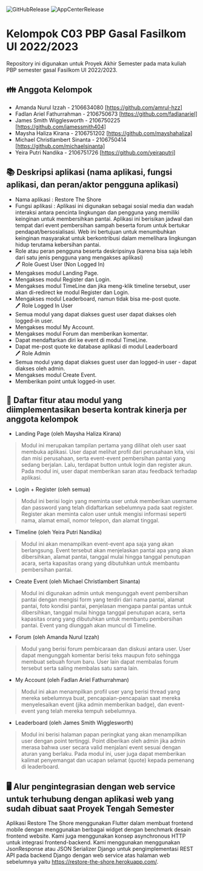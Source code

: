 ![GitHubRelease](https://github.com/amrul-hzz/restore-the-shore-flutter/actions/workflows/release-github.yaml/badge.svg)
![AppCenterRelease](https://github.com/amrul-hzz/restore-the-shore-flutter/actions/workflows/release-appcenter.yaml/badge.svg)

# Kelompok C03 PBP Gasal Fasilkom UI 2022/2023
Repository ini digunakan untuk Proyek Akhir Semester pada mata kuliah PBP semester gasal Fasilkom UI 2022/2023.

## 👪 Anggota Kelompok
- Amanda Nurul Izzah - 2106634080 [https://github.com/amrul-hzz]
- Fadlan Ariel Fathurrahman - 2106750673 [https://github.com/fadlanariel]
- James Smith Wigglesworth - 2106750225 [https://github.com/jamessmith404]
- Maysha Haliza Kirana - 2106751202 [https://github.com/mayshahaliza]
- Michael Christlambert Sinanta - 2106750414 [https://github.com/michaelsinanta]
- Yeira Putri Nandika - 2106751726 [https://github.com/yeiraputri]

## 📚 Deskripsi aplikasi (nama aplikasi, fungsi aplikasi, dan peran/aktor pengguna aplikasi) 
- Nama aplikasi : Restore The Shore
- Fungsi aplikasi : Aplikasi ini digunakan sebagai sosial media dan wadah interaksi antara pencinta lingkungan dan pengguna yang memiliki keinginan untuk membersihkan pantai. Aplikasi ini berisikan jadwal dan tempat dari event pembersihan sampah beserta forum untuk bertukar pendapat/bersosialisasi. Web ini bertujuan untuk menumbuhkan keinginan masyarakat untuk berkontribusi dalam memelihara lingkungan hidup terutama kebersihan pantai.
- Role atau peran pengguna beserta deskripsinya (karena bisa saja lebih dari satu jenis pengguna yang mengakses aplikasi)\
🖊 Role Guest User (Non Logged In)
- Mengakses modul Landing Page.
- Mengakses modul Register dan Login.
- Mengakses modul TimeLine dan jika meng-klik timeline tersebut, user akan di-redirect ke modul Register dan Login.
- Mengakses modul Leaderboard, namun tidak bisa me-post quote.\
🖊 Role Logged In User
- Semua modul yang dapat diakses guest user dapat diakses oleh logged-in user.
- Mengakses modul My Account.
- Mengakses modul Forum dan memberikan komentar.
- Dapat mendaftarkan diri ke event di modul TimeLine.
- Dapat me-post quote ke database aplikasi di modul Leaderboard\
🖊 Role Admin
- Semua modul yang dapat diakses guest user dan logged-in user - dapat diakses oleh admin.
- Mengakses modul Create Event.
- Memberikan point untuk logged-in user.

## 📝 Daftar fitur atau modul yang diimplementasikan beserta kontrak kinerja per anggota kelompok 
- Landing Page (oleh Maysha Haliza Kirana)
> Modul ini merupakan tampilan pertama yang dilihat oleh user saat membuka aplikasi. User dapat melihat profil dari perusahaan kita, visi dan misi perusahaan, serta event-event pembersihan pantai yang sedang berjalan. Lalu, terdapat button untuk login dan register akun. Pada modul ini, user dapat memberikan saran atau feedback terhadap aplikasi.
- Login + Register (oleh semua)
> Modul ini berisi login yang meminta user untuk memberikan username dan password yang telah didaftarkan sebelumnya pada saat register. Register akan meminta calon user untuk mengisi informasi seperti nama, alamat email, nomor telepon, dan alamat tinggal.
- Timeline (oleh Yeira Putri Nandika)
> Modul ini akan menampilkan event-event apa saja yang akan berlangsung. Event tersebut akan menjelaskan pantai apa yang akan dibersihkan, alamat pantai, tanggal mulai hingga tanggal penutupan acara, serta kapasitas orang yang dibutuhkan untuk membantu pembersihan pantai.
- Create Event (oleh Michael Christlambert Sinanta)
> Modul ini digunakan admin untuk mengunggah event pembersihan pantai dengan mengisi form yang terdiri dari nama pantai, alamat pantai, foto kondisi pantai, penjelasan mengapa pantai pantas untuk dibersihkan, tanggal mulai hingga tanggal penutupan acara, serta kapasitas orang yang dibutuhkan untuk membantu pembersihan pantai. Event yang diunggah akan muncul di Timeline.
- Forum (oleh Amanda Nurul Izzah)
> Modul yang berisi forum pembicaraan dan diskusi antara user. User dapat mengunggah komentar berisi teks maupun foto sehingga membuat sebuah forum baru. User lain dapat membalas forum tersebut serta saling membalas satu sama lain. 
- My Account (oleh Fadlan Ariel Fathurrahman)
> Modul ini akan menampilkan profil user yang berisi thread yang mereka sebelumnya buat, pencapaian-pencapaian saat mereka menyelesaikan event (jika admin memberikan badge), dan event-event yang telah mereka tempuh sebelumnya.
- Leaderboard (oleh James Smith Wigglesworth)
> Modul ini berisi halaman papan peringkat yang akan menampilkan user dengan point tertinggi. Point diberikan oleh admin jika admin merasa bahwa user secara valid menjalani event sesuai dengan aturan yang berlaku. Pada modul ini, user juga dapat memberikan kalimat penyemangat dan ucapan selamat (quote) kepada pemenang di leaderboard.

## 🖥️ Alur pengintegrasian dengan web service untuk terhubung dengan aplikasi web yang sudah dibuat saat Proyek Tengah Semester
Aplikasi Restore The Shore menggunakan Flutter dalam membuat frontend mobile dengan menggunakan berbagai widget dengan benchmark desain frontend website. Kami juga menggunakan konsep asynchronous HTTP untuk integrasi frontend-backend. Kami menggunakan menggunakan JsonResponse atau JSON Serializer Django untuk pengimplementasi REST API pada backend Django dengan web service atas halaman web sebelumnya yaitu https://restore-the-shore.herokuapp.com/.
